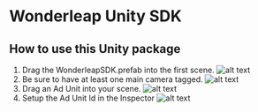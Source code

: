 # Wonderleap Unity SDK

## How to use this Unity package
1. Drag the WonderleapSDK.prefab into the first scene.
![alt text](https://i.imgur.com/XbEriYp.png "WonderleapSDK")
2. Be sure to have at least one main camera tagged.
![alt text](https://i.imgur.com/vl4ucY3.png "Main Camera")
3. Drag an Ad Unit into your scene.
![alt text](https://i.imgur.com/7FmYwJi.png "Drag Ad Unit")
4. Setup the Ad Unit Id in the Inspector
![alt text](https://i.imgur.com/2EgdMxs.png "Setup Ad Unit Id")
